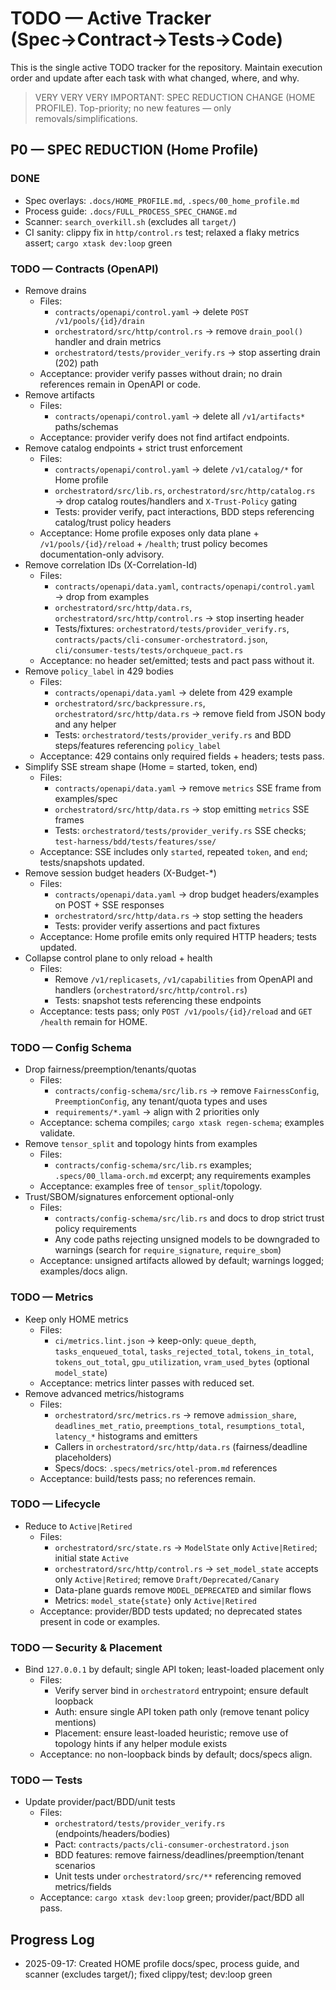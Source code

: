 # TODO — Active Tracker (Spec→Contract→Tests→Code)

This is the single active TODO tracker for the repository. Maintain execution order and update after each task with what changed, where, and why.

> VERY VERY VERY IMPORTANT: SPEC REDUCTION CHANGE (HOME PROFILE). Top-priority; no new features — only removals/simplifications.

## P0 — SPEC REDUCTION (Home Profile)

### DONE
- Spec overlays: `.docs/HOME_PROFILE.md`, `.specs/00_home_profile.md`
- Process guide: `.docs/FULL_PROCESS_SPEC_CHANGE.md`
- Scanner: `search_overkill.sh` (excludes all `target/`)
- CI sanity: clippy fix in `http/control.rs` test; relaxed a flaky metrics assert; `cargo xtask dev:loop` green

### TODO — Contracts (OpenAPI)
- Remove drains
  - Files:
    - `contracts/openapi/control.yaml` → delete `POST /v1/pools/{id}/drain`
    - `orchestratord/src/http/control.rs` → remove `drain_pool()` handler and drain metrics
    - `orchestratord/tests/provider_verify.rs` → stop asserting drain (202) path
  - Acceptance: provider verify passes without drain; no drain references remain in OpenAPI or code.
- Remove artifacts
  - Files:
    - `contracts/openapi/control.yaml` → delete all `/v1/artifacts*` paths/schemas
  - Acceptance: provider verify does not find artifact endpoints.
- Remove catalog endpoints + strict trust enforcement
  - Files:
    - `contracts/openapi/control.yaml` → delete `/v1/catalog/*` for Home profile
    - `orchestratord/src/lib.rs`, `orchestratord/src/http/catalog.rs` → drop catalog routes/handlers and `X-Trust-Policy` gating
    - Tests: provider verify, pact interactions, BDD steps referencing catalog/trust policy headers
  - Acceptance: Home profile exposes only data plane + `/v1/pools/{id}/reload` + `/health`; trust policy becomes documentation-only advisory.
- Remove correlation IDs (X-Correlation-Id)
  - Files:
    - `contracts/openapi/data.yaml`, `contracts/openapi/control.yaml` → drop from examples
    - `orchestratord/src/http/data.rs`, `orchestratord/src/http/control.rs` → stop inserting header
    - Tests/fixtures: `orchestratord/tests/provider_verify.rs`, `contracts/pacts/cli-consumer-orchestratord.json`, `cli/consumer-tests/tests/orchqueue_pact.rs`
  - Acceptance: no header set/emitted; tests and pact pass without it.
- Remove `policy_label` in 429 bodies
  - Files:
    - `contracts/openapi/data.yaml` → delete from 429 example
    - `orchestratord/src/backpressure.rs`, `orchestratord/src/http/data.rs` → remove field from JSON body and any helper
    - Tests: `orchestratord/tests/provider_verify.rs` and BDD steps/features referencing `policy_label`
  - Acceptance: 429 contains only required fields + headers; tests pass.
- Simplify SSE stream shape (Home = started, token, end)
  - Files:
    - `contracts/openapi/data.yaml` → remove `metrics` SSE frame from examples/spec
    - `orchestratord/src/http/data.rs` → stop emitting `metrics` SSE frames
    - Tests: `orchestratord/tests/provider_verify.rs` SSE checks; `test-harness/bdd/tests/features/sse/`
  - Acceptance: SSE includes only `started`, repeated `token`, and `end`; tests/snapshots updated.
- Remove session budget headers (X-Budget-*)
  - Files:
    - `contracts/openapi/data.yaml` → drop budget headers/examples on POST + SSE responses
    - `orchestratord/src/http/data.rs` → stop setting the headers
    - Tests: provider verify assertions and pact fixtures
  - Acceptance: Home profile emits only required HTTP headers; tests updated.
- Collapse control plane to only reload + health
  - Files:
    - Remove `/v1/replicasets`, `/v1/capabilities` from OpenAPI and handlers (`orchestratord/src/http/control.rs`)
    - Tests: snapshot tests referencing these endpoints
  - Acceptance: tests pass; only `POST /v1/pools/{id}/reload` and `GET /health` remain for HOME.

### TODO — Config Schema
- Drop fairness/preemption/tenants/quotas
  - Files:
    - `contracts/config-schema/src/lib.rs` → remove `FairnessConfig`, `PreemptionConfig`, any tenant/quota types and uses
    - `requirements/*.yaml` → align with 2 priorities only
  - Acceptance: schema compiles; `cargo xtask regen-schema`; examples validate.
- Remove `tensor_split` and topology hints from examples
  - Files:
    - `contracts/config-schema/src/lib.rs` examples; `.specs/00_llama-orch.md` excerpt; any requirements examples
  - Acceptance: examples free of `tensor_split`/topology.
- Trust/SBOM/signatures enforcement optional-only
  - Files:
    - `contracts/config-schema/src/lib.rs` and docs to drop strict trust policy requirements
    - Any code paths rejecting unsigned models to be downgraded to warnings (search for `require_signature`, `require_sbom`)
  - Acceptance: unsigned artifacts allowed by default; warnings logged; examples/docs align.

### TODO — Metrics
- Keep only HOME metrics
  - Files:
    - `ci/metrics.lint.json` → keep-only: `queue_depth`, `tasks_enqueued_total`, `tasks_rejected_total`, `tokens_in_total`, `tokens_out_total`, `gpu_utilization`, `vram_used_bytes` (optional `model_state`)
  - Acceptance: metrics linter passes with reduced set.
- Remove advanced metrics/histograms
  - Files:
    - `orchestratord/src/metrics.rs` → remove `admission_share`, `deadlines_met_ratio`, `preemptions_total`, `resumptions_total`, `latency_*` histograms and emitters
    - Callers in `orchestratord/src/http/data.rs` (fairness/deadline placeholders)
    - Specs/docs: `.specs/metrics/otel-prom.md` references
  - Acceptance: build/tests pass; no references remain.

### TODO — Lifecycle
- Reduce to `Active|Retired`
  - Files:
    - `orchestratord/src/state.rs` → `ModelState` only `Active|Retired`; initial state `Active`
    - `orchestratord/src/http/control.rs` → `set_model_state` accepts only `Active|Retired`; remove `Draft/Deprecated/Canary`
    - Data-plane guards remove `MODEL_DEPRECATED` and similar flows
    - Metrics: `model_state{state}` only `Active|Retired`
  - Acceptance: provider/BDD tests updated; no deprecated states present in code or examples.

### TODO — Security & Placement
- Bind `127.0.0.1` by default; single API token; least-loaded placement only
  - Files:
    - Verify server bind in `orchestratord` entrypoint; ensure default loopback
    - Auth: ensure single API token path only (remove tenant policy mentions)
    - Placement: ensure least-loaded heuristic; remove use of topology hints if any helper module exists
  - Acceptance: no non-loopback binds by default; docs/specs align.

### TODO — Tests
- Update provider/pact/BDD/unit tests
  - Files:
    - `orchestratord/tests/provider_verify.rs` (endpoints/headers/bodies)
    - Pact: `contracts/pacts/cli-consumer-orchestratord.json`
    - BDD features: remove fairness/deadlines/preemption/tenant scenarios
    - Unit tests under `orchestratord/src/**` referencing removed metrics/fields
  - Acceptance: `cargo xtask dev:loop` green; provider/pact/BDD all pass.

## Progress Log
- 2025-09-17: Created HOME profile docs/spec, process guide, and scanner (excludes target/); fixed clippy/test; dev:loop green
